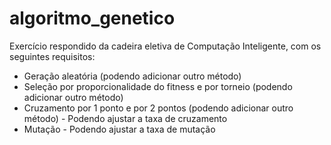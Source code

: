 # algoritmo_genetico
Exercício respondido da cadeira eletiva de Computação Inteligente, com os seguintes requisitos:

- Geração aleatória (podendo adicionar outro método)
- Seleção por proporcionalidade do fitness e por torneio (podendo adicionar outro método)
- Cruzamento por 1 ponto e por 2 pontos (podendo adicionar outro método) - Podendo ajustar a taxa de cruzamento
- Mutação - Podendo ajustar a taxa de mutação

